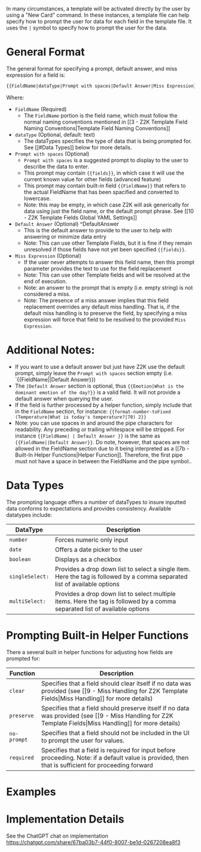 In many circumstances, a template will be activated directly by the user by using a "New Card" command. In these instances, a template file can help specify how to prompt the user for data for each field in the template file. It uses the `|` symbol to specify how to prompt the user for the data.

# General Format
The general format for specifying a prompt, default answer, and miss expression for a field is:

```md
{{FieldName|dataType|Prompt with spaces|Default Answer|Miss Expression}}
```

Where:
- `FieldName` (Required)
	- The `FieldName` portion is the field name, which must follow the normal naming conventions mentioned in [[3 - Z2K Template Field Naming Conventions|Template Field Naming Conventions]]
- `dataType` (Optional, default: text)
	- The dataTypes specifies the type of data that is being prompted for. See [[#Data Types]] below for more details.
- `Prompt with spaces` (Optional)
	- `Prompt with spaces` is a suggested prompt to display to the user to describe the data to enter. 
	- This prompt may contain `{{fields}}`, in which case it will use the current known value for other fields (advanced feature)
	- This prompt may contain built-in field `{{FieldName}}` that refers to the actual FieldName that has been spacified and converted to lowercase. 
	- Note: this may be empty, in which case Z2K will ask generically for data using just the field name, or the default prompt phrase. See [[10 - Z2K Template Fields Global YAML Settings]]
- `Default Answer` (Optional) ^DefaultAnswer
	- This is the default answer to provide to the user to help with answering or minimize data entry
	- Note: This can use other Template Fields, but it is fine if they remain unresolved if those fields have not yet been specified `{{fields}}`.
- `Miss Expression` (Optional)
	- If the user never attempts to answer this field name, then this prompt parameter provides the text to use for the field replacement
	- Note: This can use other Template fields and will be resolved at the end of execution.
	- Note: an answer to the prompt that is empty (i.e. empty string) is not considered a miss.
	- Note: The presence of a miss answer implies that this field replacement overrides any default miss handling. That is, if the default miss handling is to preserve the field, by specifying a miss expression will force that field to be resolved to the provided `Miss Expression`.

# Additional Notes:
- If you want to use a default answer but just have Z2K use the default prompt, simply leave the `Prompt with spaces` section empty (i.e. `{{FieldName||Default Answer}})
- The `|Default Answer` section is optional, thus `{{Emotion|What is the dominant emotion of the day?}}` is a valid field. It will not provide a default answer when querying the user.
- If the field is further processed by a helper function, simply include that in the `FieldName` section, for instance: `{{format-number-toFixed (Temperature|What is today's temperature?|70) 2}}`
- Note: you can use spaces in and around the pipe characters for readability. Any preceding or trailing whitespace will be stripped. For instance `{{FieldName| | Default Answer }}` is the same as `{{FieldName||Default Answer}}`.  Do note, however, that spaces are not allowed in the FieldName section due to it being interpreted as a [[7b - Built-In Helper Functions|Helper Function]]. Therefore, the first pipe must not have a space in between the FieldName and the pipe symbol..

# Data Types
The prompting language offers a number of dataTypes to insure inputted data conforms to expectations and provides consistency. Available datatypes include:

| DataType        | Description                                                                                                                 |
| --------------- | --------------------------------------------------------------------------------------------------------------------------- |
| `number`        | Forces numeric only input                                                                                                   |
| `date`          | Offers a date picker to the user                                                                                            |
| `boolean`       | Displays as a checkbox                                                                                                      |
| `singleSelect:` | Provides a drop down list to select a single item. Here the tag is followed by a comma separated list of available options  |
| `multiSelect:`  | Provides a drop down list to select multiple items. Here the tag is followed by a comma separated list of available options |

# Prompting Built-in Helper Functions
There a several built in helper functions for adjusting how fields are prompted for:

| Function    | Description                                                                                                                                               |
| ----------- | --------------------------------------------------------------------------------------------------------------------------------------------------------- |
| `clear`     | Specifies that a field should clear itself if no data was provided (see [[9 - Miss Handling for Z2K Template Fields\|Miss Handling]] for more details)    |
| `preserve`  | Specifies that a field should preserve itself if no data was provided (see [[9 - Miss Handling for Z2K Template Fields\|Miss Handling]] for more details) |
| `no-prompt` | Specifies that a field should not be included in the UI to prompt the user for values.                                                                    |
| `required`  | Specifies that a field is required for input before proceeding. Note: if a default value is provided, then that is sufficient for proceeding forward      |

# Examples


# Implementation Details
See the ChatGPT chat on implementation 
https://chatgpt.com/share/67ba03b7-44f0-8007-be1d-0267208ea8f3

